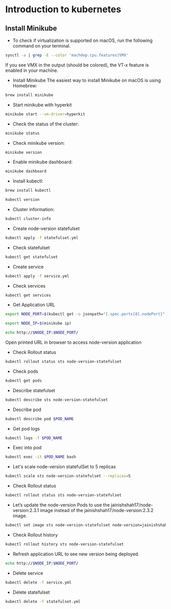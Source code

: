 # Introduction to kubernetes

## Install Minikube

* To check if virtualization is supported on macOS, run the following command on your terminal.

```bash
sysctl -a | grep -E --color 'machdep.cpu.features|VMX' 
```

If you see VMX in the output (should be colored), the VT-x feature is enabled in your machine.

* Install Minikube
The easiest way to install Minikube on macOS is using Homebrew:

```bash
brew install minikube
```

* Start minikube with hyperkit

```bash
minikube start --vm-driver=hyperkit
```

* Check the status of the cluster:

```bash
minikube status
```

* Check minikube version:

```bash
minikube version
```

* Enable minikube dashboard:

```bash
minikube dashboard
```

* Install kubectl:
```bash
brew install kubectl

kubectl version
```

* Cluster information:
```bash
kubectl cluster-info
```

* Create node-version statefulset 
```bash
kubectl apply -f statefulset.yml
```

* Check statefulset 
```bash
kubectl get statefulset
```

* Create service 
```bash
kubectl apply -f service.yml
```

* Check services 
```bash
kubectl get services
```

* Get Application URL
```bash
export NODE_PORT=$(kubectl get -o jsonpath="{.spec.ports[0].nodePort}" services node-version-service)

export NODE_IP=$(minikube ip)

echo http://$NODE_IP:$NODE_PORT/
```

Open printed URL in browser to access node-version application 

* Check Rollout status
```bash
kubectl rollout status sts node-version-statefulset
```

* Check pods
```bash
kubectl get pods
```

* Describe statefulset
```bash
kubectl describe sts node-version-statefulset
```

* Describe pod
```bash
kubectl describe pod $POD_NAME
```

* Get pod logs
```bash
kubectl logs -f $POD_NAME
```

* Exec into pod 
```bash
kubectl exec -it $POD_NAME bash
```

* Let's scale node-version statefulSet to 5 replicas
```bash
kubectl scale sts node-version-statefulset --replicas=5
```

* Check Rollout status
```bash
kubectl rollout status sts node-version-statefulset
```

* Let’s update the node-version Pods to use the jainishshah17/node-version:2.3.1 image instead of the jainishshah17/node-version:2.3.2 image.
```bash
kubectl set image sts node-version-statefulset node-version=jainishshah17/node-version:2.3.2 --record
```

* Check Rollout history
```bash
kubectl rollout history sts node-version-statefulset
```

* Refresh application URL to see new version being deployed.
```bash
echo http://$NODE_IP:$NODE_PORT/
```

* Delete service 
```bash
kubectl delete -f service.yml
```

* Delete statefulset 
```bash
kubectl delete -f statefulset.yml
```
